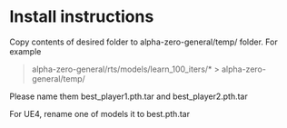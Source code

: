 # Install instructions
Copy contents of desired folder to alpha-zero-general/temp/ folder. For example 
>alpha-zero-general/rts/models/learn_100_iters/* > alpha-zero-general/temp/

Please name them best_player1.pth.tar and best_player2.pth.tar

For UE4, rename one of models it to best.pth.tar